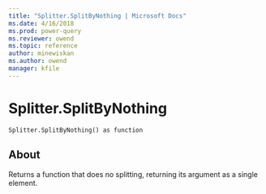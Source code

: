 ```yaml
---
title: "Splitter.SplitByNothing | Microsoft Docs"
ms.date: 4/16/2018
ms.prod: power-query
ms.reviewer: owend
ms.topic: reference
author: minewiskan
ms.author: owend
manager: kfile
---
```

# Splitter.SplitByNothing
`Splitter.SplitByNothing() as function`

## About
Returns a function that does no splitting, returning its argument as a single element.


  
